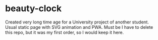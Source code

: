 # beauty-clock

Created very long time age for a University project of another student. Usual static page with SVG animation and PWA. Must be I have to delete this repo, but it was my first order, so I would keep it here.

